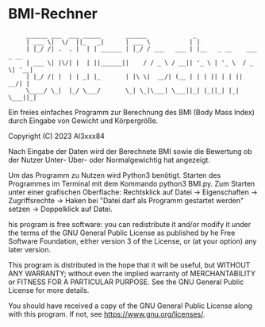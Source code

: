 # BMI-Rechner

         ______ ___  ___ _____       ______             _                        
         | ___ \|  \/  ||_   _|      | ___ \           | |                       
         | |_/ /| .  . |  | | ______ | |_/ / ___   ___ | |__   _ __    ___  _ __ 
         | ___ \| |\/| |  | ||______||    / / _ \ / __|| '_ \ | '_ \  / _ \| '__|
         | |_/ /| |  | | _| |_       | |\ \|  __/| (__ | | | || | | ||  __/| |   
         \____/ \_|  |_/ \___/       \_| \_|\___| \___||_| |_||_| |_| \___||_|   


Ein freies einfaches Programm zur Berechnung des BMI (Body Mass Index) durch Eingabe von Gewicht und Körpergröße.

Copyright (C) 2023  Al3xxx84

Nach Eingabe der Daten wird der Berechnete BMI sowie die Bewertung ob der Nutzer Unter- Über- oder Normalgewichtig hat angezeigt.

Um das Programm zu Nutzen wird Python3 benötigt. 
Starten des Programmes im Terminal mit dem Kommando python3 BMI.py.
Zum Starten unter einer grafischen Oberflache: Rechtsklick auf Datei -> Eigenschaften -> Zugriffsrechte -> Haken bei "Datei darf als Programm gestartet werden" setzen -> Doppelklick auf Datei.




his program is free software: you can redistribute it and/or modify
it under the terms of the GNU General Public License as published by
he Free Software Foundation, either version 3 of the License, or
(at your option) any later version.

This program is distributed in the hope that it will be useful,
but WITHOUT ANY WARRANTY; without even the implied warranty of
MERCHANTABILITY or FITNESS FOR A PARTICULAR PURPOSE.  See the
GNU General Public License for more details.

You should have received a copy of the GNU General Public License
along with this program.  If not, see <https://www.gnu.org/licenses/>.
